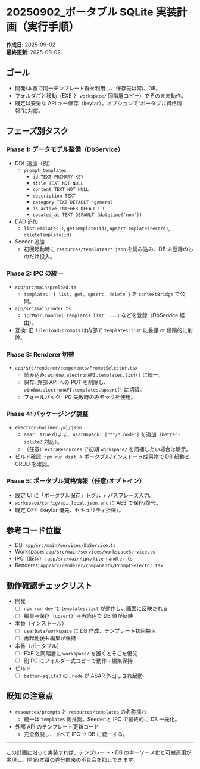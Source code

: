 # 20250902_ポータブル SQLite 実装計画（実行手順）

**作成日**: 2025-09-02  
**最終更新**: 2025-09-02

## ゴール
- 開発/本番で同一テンプレート群を利用し、保存先は常に DB。
- フォルダごと移動（EXE と `workspace/` 同階層コピー）でそのまま動作。
- 既定は安全な API キー保存（keytar）。オプションで“ポータブル資格情報”に対応。

## フェーズ別タスク

### Phase 1: データモデル整備（DbService）
- DDL 追加（例）
  - `prompt_templates`
    - `id TEXT PRIMARY KEY`
    - `title TEXT NOT NULL`
    - `content TEXT NOT NULL`
    - `description TEXT`
    - `category TEXT DEFAULT 'general'`
    - `is_active INTEGER DEFAULT 1`
    - `updated_at TEXT DEFAULT (datetime('now'))`
- DAO 追加
  - `listTemplates()`, `getTemplate(id)`, `upsertTemplate(record)`, `deleteTemplate(id)`
- Seeder 追加
  - 初回起動時に `resources/templates/*.json` を読み込み、DB 未登録のものだけ投入。

### Phase 2: IPC の統一
- `app/src/main/preload.ts`
  - `templates: { list, get, upsert, delete }` を `contextBridge` で公開。
- `app/src/main/index.ts`
  - `ipcMain.handle('templates:list' ...)` などを登録（DbService 経由）。
- 互換: 旧 `file:load-prompts` は内部で `templates:list` に委譲 or 段階的に削除。

### Phase 3: Renderer 切替
- `app/src/renderer/components/PromptSelector.tsx`
  - 読み込み: `window.electronAPI.templates.list()` に統一。
  - 保存: 外部 API への PUT を削除し、`window.electronAPI.templates.upsert()` に切替。
  - フォールバック: IPC 失敗時のみモックを使用。

### Phase 4: パッケージング調整
- `electron-builder.yml/json`
  - `asar: true` のまま、`asarUnpack: ["**/*.node"]` を追加（`better-sqlite3` 対応）。
  - （任意）`extraResources` で初期 `workspace/` を同梱したい場合は明示。
- ビルド確認: `npm run dist` → ポータブル/インストーラ成果物で DB 起動と CRUD を確認。

### Phase 5: ポータブル資格情報（任意/オプトイン）
- 設定 UI に「ポータブル保存」トグル + パスフレーズ入力。
- `workspace/config/api.local.json.enc` に AES で保存/復号。
- 既定 OFF（keytar 優先、セキュリティ担保）。

## 参考コード位置
- DB: `app/src/main/services/DbService.ts`
- Workspace: `app/src/main/services/WorkspaceService.ts`
- IPC（既存）: `app/src/main/ipc/file-handler.ts`
- Renderer: `app/src/renderer/components/PromptSelector.tsx`

## 動作確認チェックリスト
- 開発
  - [ ] `npm run dev` で `templates:list` が動作し、画面に反映される
  - [ ] 編集→保存（`upsert`）→再読込で DB 値が反映
- 本番（インストール）
  - [ ] `userData/workspace` に DB 作成、テンプレート初回投入
  - [ ] 再起動後も編集が保持
- 本番（ポータブル）
  - [ ] EXE と同階層に `workspace/` を置くとそこを優先
  - [ ] 別 PC にフォルダ一式コピーで動作・編集保持
- ビルド
  - [ ] `better-sqlite3` の `.node` が ASAR 外出しされ起動

## 既知の注意点
- `resources/prompts` と `resources/templates` の名称揺れ
  - 統一は `templates` 側推奨。Seeder と IPC で最終的に DB 一元化。
- 外部 API のテンプレート更新コード
  - 完全撤廃し、すべて IPC → DB に統一する。

---

この計画に沿って実装すれば、テンプレート・DB の単一ソース化と可搬運用が実現し、開発/本番の差分由来の不具合を抑止できます。
